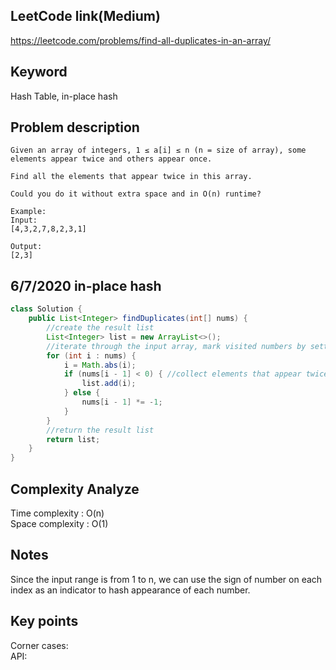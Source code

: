 ## LeetCode link(Medium)
https://leetcode.com/problems/find-all-duplicates-in-an-array/

## Keyword
Hash Table, in-place hash

## Problem description
```
Given an array of integers, 1 ≤ a[i] ≤ n (n = size of array), some elements appear twice and others appear once.

Find all the elements that appear twice in this array.

Could you do it without extra space and in O(n) runtime?

Example:
Input:
[4,3,2,7,8,2,3,1]

Output:
[2,3]
```
## 6/7/2020 in-place hash

```java
class Solution {
    public List<Integer> findDuplicates(int[] nums) {
        //create the result list
        List<Integer> list = new ArrayList<>();
        //iterate through the input array, mark visited numbers by setting the corresponding index's number to be negative.
        for (int i : nums) {
            i = Math.abs(i);
            if (nums[i - 1] < 0) { //collect elements that appear twice by checking if the index's number is negative
                list.add(i);
            } else {
                nums[i - 1] *= -1;
            }
        }
        //return the result list
        return list;
    }
}

```

## Complexity Analyze
Time complexity : O(n)\
Space complexity : O(1)

## Notes
Since the input range is from 1 to n, we can use the sign of number on each index as an indicator to hash appearance of each number.

## Key points
Corner cases: \
API: 
